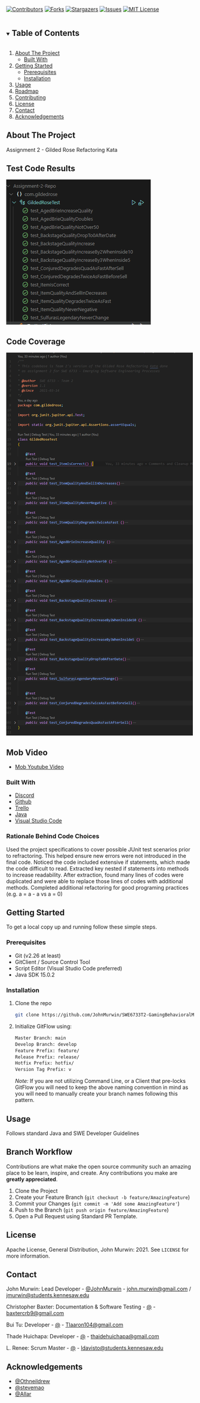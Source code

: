 <!--
*** Thanks for checking out the Best-README-Template. If you have a suggestion
*** that would make this better, please fork the repo and create a pull request
*** or simply open an issue with the tag "enhancement".
*** Thanks again! Now go create something AMAZING! :D
***
***
***
*** To avoid retyping too much info. Do a search and replace for the following:
*** github_username, repo_name, twitter_handle, email, project_title, project_description
-->



<!-- PROJECT SHIELDS -->
<!--
*** I'm using markdown "reference style" links for readability.
*** Reference links are enclosed in brackets [ ] instead of parentheses ( ).
*** See the bottom of this document for the declaration of the reference variables
*** for contributors-url, forks-url, etc. This is an optional, concise syntax you may use.
*** https://www.markdownguide.org/basic-syntax/#reference-style-links
-->
[![Contributors][contributors-shield]][contributors-url]
[![Forks][forks-shield]][forks-url]
[![Stargazers][stars-shield]][stars-url]
[![Issues][issues-shield]][issues-url]
[![MIT License][license-shield]][license-url]


<!-- TABLE OF CONTENTS -->
<details open="open">
  <summary><h2 style="display: inline-block">Table of Contents</h2></summary>
  <ol>
    <li>
      <a href="#about-the-project">About The Project</a>
      <ul>
        <li><a href="#built-with">Built With</a></li>
      </ul>
    </li>
    <li>
      <a href="#getting-started">Getting Started</a>
      <ul>
        <li><a href="#prerequisites">Prerequisites</a></li>
        <li><a href="#installation">Installation</a></li>
      </ul>
    </li>
    <li><a href="#usage">Usage</a></li>
    <li><a href="#roadmap">Roadmap</a></li>
    <li><a href="#contributing">Contributing</a></li>
    <li><a href="#license">License</a></li>
    <li><a href="#contact">Contact</a></li>
    <li><a href="#acknowledgements">Acknowledgements</a></li>
  </ol>
</details>



<!-- ABOUT THE PROJECT -->
## About The Project

Assignment 2 - Gilded Rose Refactoring Kata

## Test Code Results
![Code Coverage](https://github.com/SWE-Spring2020-Team2/Assignment-2/blob/main/test-results.png?raw=true)


## Code Coverage
![Code Coverage](https://github.com/SWE-Spring2020-Team2/Assignment-2/blob/main/code-coverage.png?raw=true)


## Mob Video
* [Mob Youtube Video](https://youtu.be/2fPXXaP7ASY)

### Built With

* [Discord](https://www.discord.com)
* [Github](https://www.github.com)
* [Trello](https://trello.com/en-US)
* [Java](https://www.oracle.com/java/technologies/javase-jdk15-downloads.html)
* [Visual Studio Code](https://code.visualstudio.com/download)


### Rationale Behind Code Choices
Used the project specifications to cover possible JUnit test scenarios prior to refractoring. This helped ensure new errors were not introduced in the final code. Noticed the code included extensive if statements, which made the code difficult to read. Extracted key nested if statements into methods to increase readability. After extraction, found many lines of codes were duplicated and were able to replace those lines of codes with additional methods. Completed additional refactoring for good programing practices (e.g. a = a - a vs a = 0)



<!-- GETTING STARTED -->
## Getting Started

To get a local copy up and running follow these simple steps.

### Prerequisites
* Git (v2.26 at least)
* GitClient / Source Control Tool
* Script Editor (Visual Studio Code preferred) 
* Java SDK 15.0.2

### Installation

1. Clone the repo
   ```sh
   git clone https://github.com/JohnMurwin/SWE6733T2-GamingBehavioralMatchmakingSystem.git
   ```
2. Initialize GitFlow using:
   ```sh
   Master Branch: main  
   Develop Branch: develop
   Feature Prefix: feature/
   Release Prefix: release/
   Hotfix Prefix: hotfix/
   Version Tag Prefix: v
   ```
   _Note:_ If you are not utilizing Command Line, or a Client that pre-locks GitFlow you will need to keep the above naming convention in mind as you will need to manually create your branch names following this pattern.


<!-- USAGE EXAMPLES -->
## Usage

Follows standard Java and SWE Developer Guidelines



<!-- CONTRIBUTING -->
## Branch Workflow

Contributions are what make the open source community such an amazing place to be learn, inspire, and create. Any contributions you make are **greatly appreciated**.

1. Clone the Project
2. Create your Feature Branch (`git checkout -b feature/AmazingFeature`)
3. Commit your Changes (`git commit -m 'Add some AmazingFeature'`)
4. Push to the Branch (`git push origin feature/AmazingFeature`)
5. Open a Pull Request using Standard PR Template. 


<!-- LICENSE -->
## License

Apache License, General Distribution, John Murwin: 2021. See `LICENSE` for more information.



<!-- CONTACT -->
## Contact

John Murwin: Lead Developer - [@JohnMurwin](https://twitter.com/JohnMurwin) - john.murwin@gmail.com / jmurwin@students.kennesaw.edu

Christopher Baxter: Documentation & Software Testing - [@]() - baxtercrb9@gmail.com

Bui Tu: Developer  - [@]() - Tlaaron104@gmail.com

Thade Huichapa: Developer - [@]() - thaidehuichapa@gmail.com

L. Renee: Scrum Master - [@]() - ldavisto@students.kennesaw.edu




<!-- ACKNOWLEDGEMENTS -->
## Acknowledgements

* [@Othneildrew](https://github.com/othneildrew)
* [@stevemao](https://github.com/stevemao)
* [@Allar](https://github.com/Allar)



<!-- MARKDOWN LINKS & IMAGES -->
<!-- https://www.markdownguide.org/basic-syntax/#reference-style-links -->
[contributors-shield]: https://img.shields.io/github/contributors/SWE-Spring2020-Team2/SWE6733T2-GamingBehavioralMatchmakingSystem/repo.svg?style=for-the-badge
[contributors-url]: https://github.com/SWE-Spring2020-Team2/SWE6733T2-GamingBehavioralMatchmakingSystem/repo/graphs/contributors
[forks-shield]: https://img.shields.io/github/forks/SWE-Spring2020-Team2/SWE6733T2-GamingBehavioralMatchmakingSystem/repo.svg?style=for-the-badge
[forks-url]: https://github.com/SWE-Spring2020-Team2/SWE6733T2-GamingBehavioralMatchmakingSystem/repo/network/members
[stars-shield]: https://img.shields.io/github/stars/SWE-Spring2020-Team2/SWE6733T2-GamingBehavioralMatchmakingSystem/repo.svg?style=for-the-badge
[stars-url]: https://github.com/SWE-Spring2020-Team2/SWE6733T2-GamingBehavioralMatchmakingSystem/repo/stargazers
[issues-shield]: https://img.shields.io/github/issues/SWE-Spring2020-Team2/SWE6733T2-GamingBehavioralMatchmakingSystem/repo.svg?style=for-the-badge
[issues-url]: https://github.com/SWE-Spring2020-Team2/SWE6733T2-GamingBehavioralMatchmakingSystem/repo/issues
[license-shield]: https://img.shields.io/github/license/SWE-Spring2020-Team2/SWE6733T2-GamingBehavioralMatchmakingSystem/repo.svg?style=for-the-badge
[license-url]: https://github.com/SWE-Spring2020-Team2/SWE6733T2-GamingBehavioralMatchmakingSystem/repo/blob/master/LICENSE.txt
